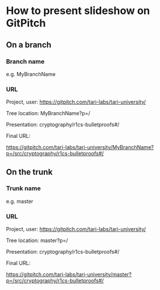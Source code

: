 # How to present slideshow on GitPitch

## On a branch
### Branch name 
e.g. MyBranchName

### URL
Project, user:   https://gitpitch.com/tari-labs/tari-university/

Tree location:   MyBranchName?p=/

Presentation:   cryptography/r1cs-bulletproofs#/

Final URL:

https://gitpitch.com/tari-labs/tari-university/MyBranchName?p=/src/cryptography/r1cs-bulletproofs#/

## On the trunk
### Trunk name
e.g. master
### URL
Project, user:   https://gitpitch.com/tari-labs/tari-university/

Tree location:   master?p=/

Presentation:    cryptography/r1cs-bulletproofs#/

Final URL:

https://gitpitch.com/tari-labs/tari-university/master?p=/src/cryptography/r1cs-bulletproofs#/
